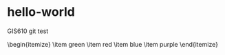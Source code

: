 # hello-world
GIS610 git test

\begin{itemize}
\item green
\item red
\item blue
\item purple
\end{itemize}
